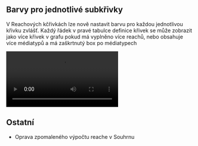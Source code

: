 ﻿---
categories: [fenix]
layout: fenix
---
## Barvy pro jednotlivé subkřivky
V Reachových kčřivkách lze nově nastavit barvu pro každou jednotlivou křivku zvlášť. Každý řádek v pravé tabulce definice křivek se může zobrazit jako více křivek v grafu pokud má vyplněno více reachů, nebo obsahuje více médiatypů a má zaškrtnutý box po médiatypech


<video src="{{site.url}}/data/barvyprosubkrivky.mp4" type="video/mp4" controls>Barvy pro jednotlivé křivky</video>


## Ostatní
<ul>
	<li>Oprava zpomaleného výpočtu reache v Souhrnu</li>
</ul>
